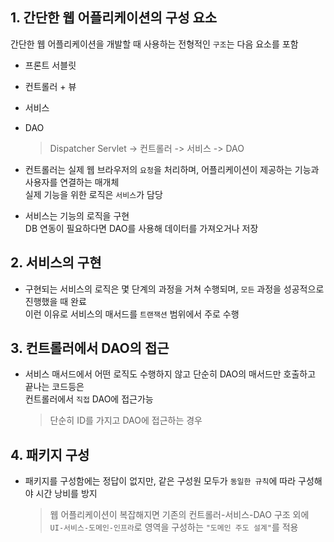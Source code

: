 ## 1. 간단한 웹 어플리케이션의 구성 요소  
간단한 웹 어플리케이션을 개발할 때 사용하는 전형적인 `구조`는 다음 요소를 포함  
* 프론트 서블릿  
* 컨트롤러 + 뷰  
* 서비스  
* DAO  
    > Dispatcher Servlet -> 컨트롤러 -> 서비스 -> DAO  

* 컨트롤러는 실제 웹 브라우저의 `요청`을 처리하며, 어플리케이션이 제공하는 기능과 사용자를 연결하는 매개체  
  실제 기능을 위한 로직은 `서비스`가 담당  
* 서비스는 기능의 로직을 구현  
  DB 연동이 필요하다면 DAO를 사용해 데이터를 가져오거나 저장  

## 2. 서비스의 구현  
* 구현되는 서비스의 로직은 몇 단계의 과정을 거쳐 수행되며, `모든` 과정을 성공적으로 진행했을 때 완료  
  이런 이유로 서비스의 매서드를 `트랜잭션` 범위에서 주로 수행  

## 3. 컨트롤러에서 DAO의 접근  
* 서비스 매서드에서 어떤 로직도 수행하지 않고 단순히 DAO의 매서드만 호출하고 끝나는 코드등은  
  컨트롤러에서 `직접` DAO에 접근가능  
    > 단순히 ID를 가지고 DAO에 접근하는 경우  

## 4. 패키지 구성  
* 패키지를 구성함에는 정답이 없지만, 같은 구성원 모두가 `동일한 규칙`에 따라 구성해야 시간 낭비를 방지  
    > 웹 어플리케이션이 복잡해지면 기존의 컨트롤러-서비스-DAO 구조 외에  
    > `UI-서비스-도메인-인프라`로 영역을 구성하는 `"도메인 주도 설계"`를 적용  
